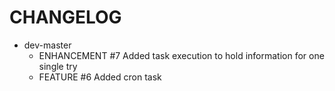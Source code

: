# CHANGELOG

* dev-master
    * ENHANCEMENT #7 Added task execution to hold information for one single try
    * FEATURE     #6 Added cron task  
